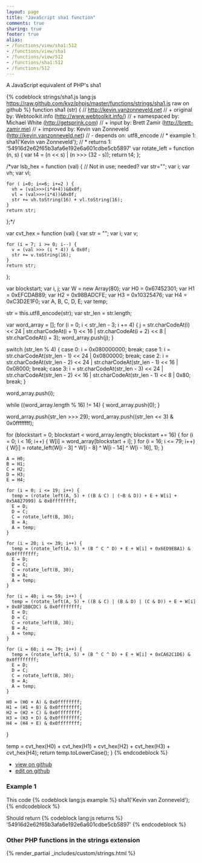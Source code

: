 ```yaml
---
layout: page
title: "JavaScript sha1 function"
comments: true
sharing: true
footer: true
alias:
- /functions/view/sha1:512
- /functions/view/sha1
- /functions/view/512
- /functions/sha1:512
- /functions/512
---
```

<!-- Generated by Rakefile:build -->
A JavaScript equivalent of PHP's sha1

{% codeblock strings/sha1.js lang:js https://raw.github.com/kvz/phpjs/master/functions/strings/sha1.js raw on github %}
function sha1 (str) {
  // http://kevin.vanzonneveld.net
  // +   original by: Webtoolkit.info (http://www.webtoolkit.info/)
  // + namespaced by: Michael White (http://getsprink.com)
  // +      input by: Brett Zamir (http://brett-zamir.me)
  // +   improved by: Kevin van Zonneveld (http://kevin.vanzonneveld.net)
  // -    depends on: utf8_encode
  // *     example 1: sha1('Kevin van Zonneveld');
  // *     returns 1: '54916d2e62f65b3afa6e192e6a601cdbe5cb5897'
  var rotate_left = function (n, s) {
    var t4 = (n << s) | (n >>> (32 - s));
    return t4;
  };

/*var lsb_hex = function (val) { // Not in use; needed?
    var str="";
    var i;
    var vh;
    var vl;

    for ( i=0; i<=6; i+=2 ) {
      vh = (val>>>(i*4+4))&0x0f;
      vl = (val>>>(i*4))&0x0f;
      str += vh.toString(16) + vl.toString(16);
    }
    return str;
  };*/

  var cvt_hex = function (val) {
    var str = "";
    var i;
    var v;

    for (i = 7; i >= 0; i--) {
      v = (val >>> (i * 4)) & 0x0f;
      str += v.toString(16);
    }
    return str;
  };

  var blockstart;
  var i, j;
  var W = new Array(80);
  var H0 = 0x67452301;
  var H1 = 0xEFCDAB89;
  var H2 = 0x98BADCFE;
  var H3 = 0x10325476;
  var H4 = 0xC3D2E1F0;
  var A, B, C, D, E;
  var temp;

  str = this.utf8_encode(str);
  var str_len = str.length;

  var word_array = [];
  for (i = 0; i < str_len - 3; i += 4) {
    j = str.charCodeAt(i) << 24 | str.charCodeAt(i + 1) << 16 | str.charCodeAt(i + 2) << 8 | str.charCodeAt(i + 3);
    word_array.push(j);
  }

  switch (str_len % 4) {
  case 0:
    i = 0x080000000;
    break;
  case 1:
    i = str.charCodeAt(str_len - 1) << 24 | 0x0800000;
    break;
  case 2:
    i = str.charCodeAt(str_len - 2) << 24 | str.charCodeAt(str_len - 1) << 16 | 0x08000;
    break;
  case 3:
    i = str.charCodeAt(str_len - 3) << 24 | str.charCodeAt(str_len - 2) << 16 | str.charCodeAt(str_len - 1) << 8 | 0x80;
    break;
  }

  word_array.push(i);

  while ((word_array.length % 16) != 14) {
    word_array.push(0);
  }

  word_array.push(str_len >>> 29);
  word_array.push((str_len << 3) & 0x0ffffffff);

  for (blockstart = 0; blockstart < word_array.length; blockstart += 16) {
    for (i = 0; i < 16; i++) {
      W[i] = word_array[blockstart + i];
    }
    for (i = 16; i <= 79; i++) {
      W[i] = rotate_left(W[i - 3] ^ W[i - 8] ^ W[i - 14] ^ W[i - 16], 1);
    }


    A = H0;
    B = H1;
    C = H2;
    D = H3;
    E = H4;

    for (i = 0; i <= 19; i++) {
      temp = (rotate_left(A, 5) + ((B & C) | (~B & D)) + E + W[i] + 0x5A827999) & 0x0ffffffff;
      E = D;
      D = C;
      C = rotate_left(B, 30);
      B = A;
      A = temp;
    }

    for (i = 20; i <= 39; i++) {
      temp = (rotate_left(A, 5) + (B ^ C ^ D) + E + W[i] + 0x6ED9EBA1) & 0x0ffffffff;
      E = D;
      D = C;
      C = rotate_left(B, 30);
      B = A;
      A = temp;
    }

    for (i = 40; i <= 59; i++) {
      temp = (rotate_left(A, 5) + ((B & C) | (B & D) | (C & D)) + E + W[i] + 0x8F1BBCDC) & 0x0ffffffff;
      E = D;
      D = C;
      C = rotate_left(B, 30);
      B = A;
      A = temp;
    }

    for (i = 60; i <= 79; i++) {
      temp = (rotate_left(A, 5) + (B ^ C ^ D) + E + W[i] + 0xCA62C1D6) & 0x0ffffffff;
      E = D;
      D = C;
      C = rotate_left(B, 30);
      B = A;
      A = temp;
    }

    H0 = (H0 + A) & 0x0ffffffff;
    H1 = (H1 + B) & 0x0ffffffff;
    H2 = (H2 + C) & 0x0ffffffff;
    H3 = (H3 + D) & 0x0ffffffff;
    H4 = (H4 + E) & 0x0ffffffff;
  }

  temp = cvt_hex(H0) + cvt_hex(H1) + cvt_hex(H2) + cvt_hex(H3) + cvt_hex(H4);
  return temp.toLowerCase();
}
{% endcodeblock %}

 - [view on github](https://github.com/kvz/phpjs/blob/master/functions/strings/sha1.js)
 - [edit on github](https://github.com/kvz/phpjs/edit/master/functions/strings/sha1.js)

### Example 1
This code
{% codeblock lang:js example %}
sha1('Kevin van Zonneveld');
{% endcodeblock %}

Should return
{% codeblock lang:js returns %}
'54916d2e62f65b3afa6e192e6a601cdbe5cb5897'
{% endcodeblock %}


### Other PHP functions in the strings extension
{% render_partial _includes/custom/strings.html %}
